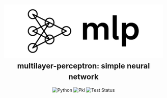 <h1 align="center">
  <picture>
    <source
      media="(prefers-color-scheme: dark)"
      srcset="assets/banner/mlp-dark.svg"
    >
    <img
      alt="multilayer-perceptron"
      src="assets/banner/mlp-light.svg"
      width="500"
    >
  </picture>
  <br>
  <small>multilayer-perceptron: simple neural network</small>
</h1>

<div align=center>
    <picture>
      <img
        src="https://img.shields.io/badge/Language-Python-3776AB?logo=python&logoColor=white"
        alt="Python"
      >
    </picture>
    <picture>
      <img
        src="https://img.shields.io/badge/Configuration-Pkl-74944E?logo=pkl&logoColor=white"
        alt="Pkl"
      >
    </picture>
    <picture>
      <img
        src="https://github.com/lucas-ht/multilayer-perceptron/actions/workflows/test.yaml/badge.svg"
        alt="Test Status"
      >
    </picture>
</p>
